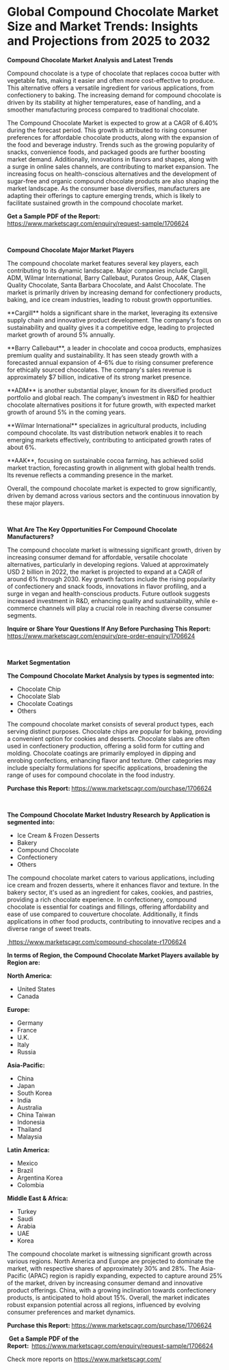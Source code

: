 <p><h1>Global Compound Chocolate Market Size and Market Trends: Insights and Projections from 2025 to 2032</h1></p><p><strong>Compound Chocolate Market Analysis and Latest Trends</strong></p>
<p><p>Compound chocolate is a type of chocolate that replaces cocoa butter with vegetable fats, making it easier and often more cost-effective to produce. This alternative offers a versatile ingredient for various applications, from confectionery to baking. The increasing demand for compound chocolate is driven by its stability at higher temperatures, ease of handling, and a smoother manufacturing process compared to traditional chocolate.</p><p>The Compound Chocolate Market is expected to grow at a CAGR of 6.40% during the forecast period. This growth is attributed to rising consumer preferences for affordable chocolate products, along with the expansion of the food and beverage industry. Trends such as the growing popularity of snacks, convenience foods, and packaged goods are further boosting market demand. Additionally, innovations in flavors and shapes, along with a surge in online sales channels, are contributing to market expansion. The increasing focus on health-conscious alternatives and the development of sugar-free and organic compound chocolate products are also shaping the market landscape. As the consumer base diversifies, manufacturers are adapting their offerings to capture emerging trends, which is likely to facilitate sustained growth in the compound chocolate market.</p></p>
<p><strong>Get a Sample PDF of the Report:&nbsp;</strong> <a href="https://www.marketscagr.com/enquiry/request-sample/1706624?utm_campaign=2236&utm_medium=2&utm_source=Github&utm_content=ia&utm_term=14022025&utm_id=compound-chocolate">https://www.marketscagr.com/enquiry/request-sample/1706624</a></p>
<p>&nbsp;</p>
<p><strong>Compound Chocolate Major Market Players</strong></p>
<p><p>The compound chocolate market features several key players, each contributing to its dynamic landscape. Major companies include Cargill, ADM, Wilmar International, Barry Callebaut, Puratos Group, AAK, Clasen Quality Chocolate, Santa Barbara Chocolate, and Aalst Chocolate. The market is primarily driven by increasing demand for confectionery products, baking, and ice cream industries, leading to robust growth opportunities.</p><p>**Cargill** holds a significant share in the market, leveraging its extensive supply chain and innovative product development. The company's focus on sustainability and quality gives it a competitive edge, leading to projected market growth of around 5% annually.</p><p>**Barry Callebaut**, a leader in chocolate and cocoa products, emphasizes premium quality and sustainability. It has seen steady growth with a forecasted annual expansion of 4-6% due to rising consumer preference for ethically sourced chocolates. The company's sales revenue is approximately $7 billion, indicative of its strong market presence.</p><p>**ADM** is another substantial player, known for its diversified product portfolio and global reach. The company’s investment in R&D for healthier chocolate alternatives positions it for future growth, with expected market growth of around 5% in the coming years.</p><p>**Wilmar International** specializes in agricultural products, including compound chocolate. Its vast distribution network enables it to reach emerging markets effectively, contributing to anticipated growth rates of about 6%.</p><p>**AAK**, focusing on sustainable cocoa farming, has achieved solid market traction, forecasting growth in alignment with global health trends. Its revenue reflects a commanding presence in the market.</p><p>Overall, the compound chocolate market is expected to grow significantly, driven by demand across various sectors and the continuous innovation by these major players.</p></p>
<p>&nbsp;</p>
<p><strong>What Are The Key Opportunities For Compound Chocolate Manufacturers?</strong></p>
<p><p>The compound chocolate market is witnessing significant growth, driven by increasing consumer demand for affordable, versatile chocolate alternatives, particularly in developing regions. Valued at approximately USD 2 billion in 2022, the market is projected to expand at a CAGR of around 6% through 2030. Key growth factors include the rising popularity of confectionery and snack foods, innovations in flavor profiling, and a surge in vegan and health-conscious products. Future outlook suggests increased investment in R&D, enhancing quality and sustainability, while e-commerce channels will play a crucial role in reaching diverse consumer segments.</p></p>
<p><strong>Inquire or Share Your Questions If Any Before Purchasing This Report:</strong> <a href="https://www.marketscagr.com/enquiry/pre-order-enquiry/1706624?utm_campaign=2236&utm_medium=2&utm_source=Github&utm_content=ia&utm_term=14022025&utm_id=compound-chocolate">https://www.marketscagr.com/enquiry/pre-order-enquiry/1706624</a></p>
<p>&nbsp;</p>
<p><strong>Market Segmentation</strong></p>
<p><strong>The Compound Chocolate Market Analysis by types is segmented into:</strong></p>
<p><ul><li>Chocolate Chip</li><li>Chocolate Slab</li><li>Chocolate Coatings</li><li>Others</li></ul></p>
<p><p>The compound chocolate market consists of several product types, each serving distinct purposes. Chocolate chips are popular for baking, providing a convenient option for cookies and desserts. Chocolate slabs are often used in confectionery production, offering a solid form for cutting and molding. Chocolate coatings are primarily employed in dipping and enrobing confections, enhancing flavor and texture. Other categories may include specialty formulations for specific applications, broadening the range of uses for compound chocolate in the food industry.</p></p>
<p><strong>Purchase this Report:&nbsp;</strong><a href="https://www.marketscagr.com/purchase/1706624?utm_campaign=2236&utm_medium=2&utm_source=Github&utm_content=ia&utm_term=14022025&utm_id=compound-chocolate">https://www.marketscagr.com/purchase/1706624</a></p>
<p>&nbsp;</p>
<p><strong>The Compound Chocolate Market Industry Research by Application is segmented into:</strong></p>
<p><ul><li>Ice Cream & Frozen Desserts</li><li>Bakery</li><li>Compound Chocolate</li><li>Confectionery</li><li>Others</li></ul></p>
<p><p>The compound chocolate market caters to various applications, including ice cream and frozen desserts, where it enhances flavor and texture. In the bakery sector, it's used as an ingredient for cakes, cookies, and pastries, providing a rich chocolate experience. In confectionery, compound chocolate is essential for coatings and fillings, offering affordability and ease of use compared to couverture chocolate. Additionally, it finds applications in other food products, contributing to innovative recipes and a diverse range of sweet treats.</p></p>
<p><a href="https://www.marketscagr.com/compound-chocolate-r1706624?utm_campaign=2236&utm_medium=2&utm_source=Github&utm_content=ia&utm_term=14022025&utm_id=compound-chocolate">&nbsp;https://www.marketscagr.com/compound-chocolate-r1706624</a></p>
<p><strong>In terms of Region, the Compound Chocolate Market Players available by Region are:</strong></p>
<p>
    <p> <strong> North America: </strong>
        <ul>
            <li>United States</li>
            <li>Canada</li>
        </ul>
        </p> 
    <p> <strong> Europe: </strong>
        <ul>
            <li>Germany</li>
            <li>France</li>
            <li>U.K.</li>
            <li>Italy</li>
            <li>Russia</li>
        </ul>
        </p> 
    <p> <strong> Asia-Pacific: </strong>
        <ul>
            <li>China</li>
            <li>Japan</li>
            <li>South Korea</li>
            <li>India</li>
            <li>Australia</li>
            <li>China Taiwan</li>
            <li>Indonesia</li>
            <li>Thailand</li>
            <li>Malaysia</li>
        </ul>
        </p> 
    <p> <strong> Latin America: </strong>
        <ul>
            <li>Mexico</li>
            <li>Brazil</li>
            <li>Argentina Korea</li>
            <li>Colombia</li>
        </ul>
        </p> 
    <p> <strong> Middle East & Africa: </strong>
        <ul>
            <li>Turkey</li>
            <li>Saudi</li>
            <li>Arabia</li>
            <li>UAE</li>
            <li>Korea</li>
        </ul>
    </p>
    </p>
<p><p>The compound chocolate market is witnessing significant growth across various regions. North America and Europe are projected to dominate the market, with respective shares of approximately 30% and 28%. The Asia-Pacific (APAC) region is rapidly expanding, expected to capture around 25% of the market, driven by increasing consumer demand and innovative product offerings. China, with a growing inclination towards confectionery products, is anticipated to hold about 15%. Overall, the market indicates robust expansion potential across all regions, influenced by evolving consumer preferences and market dynamics.</p></p>
<p><strong>Purchase this Report: </strong><a href="https://www.marketscagr.com/purchase/1706624?utm_campaign=2236&utm_medium=2&utm_source=Github&utm_content=ia&utm_term=14022025&utm_id=compound-chocolate">https://www.marketscagr.com/purchase/1706624</a></p>
<p>&nbsp;<strong>Get a Sample PDF of the Report:&nbsp;&nbsp;</strong><a href="https://www.marketscagr.com/enquiry/request-sample/1706624?utm_campaign=2236&utm_medium=2&utm_source=Github&utm_content=ia&utm_term=14022025&utm_id=compound-chocolate">https://www.marketscagr.com/enquiry/request-sample/1706624</a></p>
<p><strong></strong></p>
<p>Check more reports on <a href="https://www.marketscagr.com/?utm_campaign=2236&utm_medium=2&utm_source=Github&utm_content=ia&utm_term=14022025&utm_id=compound-chocolate">https://www.marketscagr.com/</a></p>